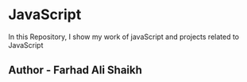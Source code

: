 # JavaScript
In this Repository, I show my work of javaScript and projects related to JavaScript

## Author - Farhad Ali Shaikh